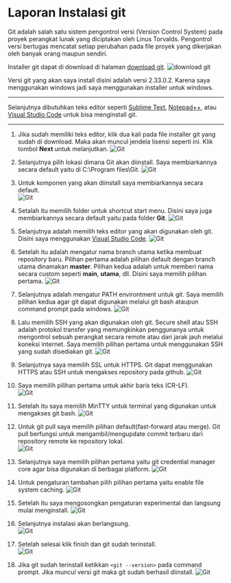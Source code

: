 # Laporan Instalasi git

Git adalah salah satu sistem pengontrol versi (Version Control System) pada proyek perangkat lunak yang diciptakan oleh Linus Torvalds.
Pengontrol versi bertugas mencatat setiap perubahan pada file proyek yang dikerjakan oleh banyak orang maupun sendiri.

Installer git dapat di download di halaman [download git](https://git-scm.com/downloads).
![download git](images/01/git1.jpeg)

Versi git yang akan saya install disini adalah versi 2.33.0.2.
Karena saya menggunakan windows jadi saya menggunakan installer untuk windows.

---

Selanjutnya dibutuhkan teks editor seperti [Sublime Text](https://www.sublimetext.com/), [Notepad++](https://notepad-plus-plus.org/downloads/), atau [Visual Studio Code](https://code.visualstudio.com/download) untuk bisa menginstall git.

---

1. Jika sudah memiliki teks editor, klik dua kali pada file installer git yang sudah di download.
Maka akan muncul jendela lisensi seperti ini. Klik tombol **Next** untuk melanjutkan.
![Git](images/01/git2.jpeg)

1. Selanjutnya pilih lokasi dimana Git akan diinstall. Saya membiarkannya secara default yaitu di C:\Program files\Git.
![Git](images/01/git3.jpeg)

3. Untuk komponen yang akan diinstall saya membiarkannya secara default.         
![Git](images/01/git4.jpeg)

4. Setalah itu memilih folder untuk shortcut start menu. Disini saya juga membiarkannya secara default yaitu pada folder **Git**.
![Git](images/01/git5.jpeg)

5. Selanjutnya adalah memilih teks editor yang akan digunakan oleh git. Disini saya menggunakan [Visual Studio Code](https://code.visualstudio.com/download).
![Git](images/01/git6.jpeg)

6. Setelah itu adalah mengatur nama branch utama ketika membuat repository baru. Pilihan pertama adalah pilihan default dengan branch utama dinamakan **master**. Pilihan kedua adalah untuk memberi nama secara custom seperti **main**, **utama**, dll. Disini saya memilih pilihan pertama.
![Git](images/01/git7.jpeg)

7. Selanjutnya adalah mengatur PATH environtment untuk git. Saya memilih pilihan kedua agar git dapat digunakan melalui git bash ataupun command prompt pada windows.
![Git](images/01/git8.jpeg)

8. Lalu memilih SSH yang akan digunakan oleh git. Secure shell atau SSH adalah protokol transfer yang memungkinkan penggunanya untuk mengontrol sebuah perangkat secara remote atau dari jarak jauh melalui koneksi internet. Saya memilih pilihan pertama untuk menggunakan SSH yang sudah disediakan git.
![Git](images/01/git9.jpeg)

9. Selanjutnya saya memilih SSL untuk HTTPS. Git dapat menggunakan HTTPS atau SSH untuk mengakses repository pada github.
![Git](images/01/git10.jpeg)

10. Saya memilih pilihan pertama untuk akhir baris teks (CR-LF).            
![Git](images/01/git11.jpeg)

11. Setelah itu saya memilih MinTTY untuk terminal yang digunakan untuk mengakses git bash.
![Git](images/01/git12.jpeg)

12. Untuk git pull saya memilih pilihan default(fast-forward atau merge). Git pull berfungsi untuk mengambil/mengupdate commit terbaru
dari repository remote ke repository lokal.                                                  
![Git](images/01/git13.jpeg)

13. Selanjutnya saya memilih pilihan pertama yaitu git credential manager core agar bisa digunakan di berbagai platform.
![Git](images/01/git14.jpeg)

14. Untuk pengaturan tambahan pilih pilihan pertama yaitu enable file system caching.
![Git](images/01/git15.jpeg)

15. Setelah itu saya mengosongkan pengaturan experimental dan langsung mulai menginstall.
![Git](images/01/git16.jpeg)

16. Selanjutnya instalasi akan berlangsung.             
![Git](images/01/git17.jpeg)

17. Setelah selesai klik finish dan git sudah terinstall.  
![Git](images/01/git18.jpeg)

18. Jika git sudah terinstall ketikkan `<git --version>` pada command prompt. Jika muncul versi git maka git sudah berhasil diinstall.
![Git](images/01/git19.png)